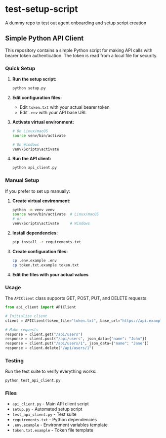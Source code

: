 # test-setup-script
A dummy repo to test out agent onboarding and setup script creation

## Simple Python API Client

This repository contains a simple Python script for making API calls with bearer token authentication. The token is read from a local file for security.

### Quick Setup

1. **Run the setup script:**
   ```bash
   python setup.py
   ```

2. **Edit configuration files:**
   - Edit `token.txt` with your actual bearer token
   - Edit `.env` with your API base URL

3. **Activate virtual environment:**
   ```bash
   # On Linux/macOS
   source venv/bin/activate

   # On Windows
   venv\Scripts\activate
   ```

4. **Run the API client:**
   ```bash
   python api_client.py
   ```

### Manual Setup

If you prefer to set up manually:

1. **Create virtual environment:**
   ```bash
   python -m venv venv
   source venv/bin/activate  # Linux/macOS
   # or
   venv\Scripts\activate     # Windows
   ```

2. **Install dependencies:**
   ```bash
   pip install -r requirements.txt
   ```

3. **Create configuration files:**
   ```bash
   cp .env.example .env
   cp token.txt.example token.txt
   ```

4. **Edit the files with your actual values**

### Usage

The `APIClient` class supports GET, POST, PUT, and DELETE requests:

```python
from api_client import APIClient

# Initialize client
client = APIClient(token_file="token.txt", base_url="https://api.example.com")

# Make requests
response = client.get("/api/users")
response = client.post("/api/users", json_data={"name": "John"})
response = client.put("/api/users/1", json_data={"name": "Jane"})
response = client.delete("/api/users/1")
```

### Testing

Run the test suite to verify everything works:

```bash
python test_api_client.py
```

### Files

- `api_client.py` - Main API client script
- `setup.py` - Automated setup script
- `test_api_client.py` - Test suite
- `requirements.txt` - Python dependencies
- `.env.example` - Environment variables template
- `token.txt.example` - Token file template
